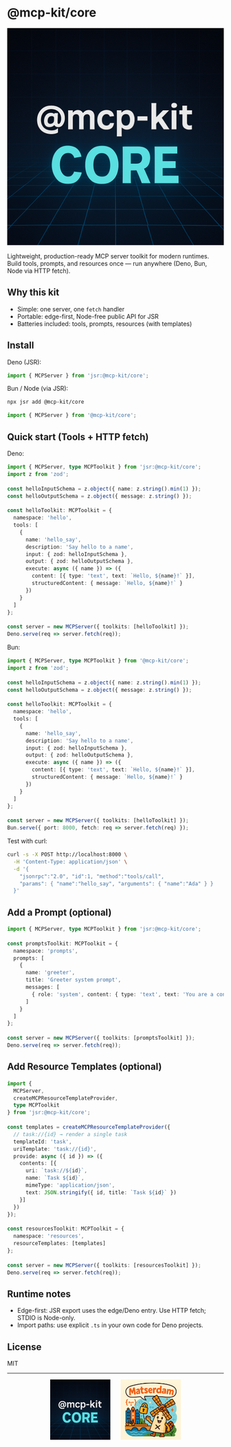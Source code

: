 # @mcp-kit/core

![MCP Kit Logo](./assets/mcpkit.core.png)

Lightweight, production-ready MCP server toolkit for modern runtimes. Build tools, prompts, and resources once — run anywhere (Deno, Bun, Node via HTTP fetch).

## Why this kit
- Simple: one server, one `fetch` handler
- Portable: edge-first, Node-free public API for JSR
- Batteries included: tools, prompts, resources (with templates)

## Install

Deno (JSR):
```ts
import { MCPServer } from 'jsr:@mcp-kit/core';
```

Bun / Node (via JSR):
```bash
npx jsr add @mcp-kit/core
```
```ts
import { MCPServer } from '@mcp-kit/core';
```

## Quick start (Tools + HTTP fetch)

Deno:
```ts
import { MCPServer, type MCPToolkit } from 'jsr:@mcp-kit/core';
import z from 'zod';

const helloInputSchema = z.object({ name: z.string().min(1) });
const helloOutputSchema = z.object({ message: z.string() });

const helloToolkit: MCPToolkit = {
  namespace: 'hello',
  tools: [
    {
      name: 'hello_say',
      description: 'Say hello to a name',
      input: { zod: helloInputSchema },
      output: { zod: helloOutputSchema },
      execute: async ({ name }) => ({
        content: [{ type: 'text', text: `Hello, ${name}!` }],
        structuredContent: { message: `Hello, ${name}!` }
      })
    }
  ]
};

const server = new MCPServer({ toolkits: [helloToolkit] });
Deno.serve(req => server.fetch(req));
```

Bun:
```ts
import { MCPServer, type MCPToolkit } from '@mcp-kit/core';
import z from 'zod';

const helloInputSchema = z.object({ name: z.string().min(1) });
const helloOutputSchema = z.object({ message: z.string() });

const helloToolkit: MCPToolkit = {
  namespace: 'hello',
  tools: [
    {
      name: 'hello_say',
      description: 'Say hello to a name',
      input: { zod: helloInputSchema },
      output: { zod: helloOutputSchema },
      execute: async ({ name }) => ({
        content: [{ type: 'text', text: `Hello, ${name}!` }],
        structuredContent: { message: `Hello, ${name}!` }
      })
    }
  ]
};

const server = new MCPServer({ toolkits: [helloToolkit] });
Bun.serve({ port: 8000, fetch: req => server.fetch(req) });
```

Test with curl:
```bash
curl -s -X POST http://localhost:8000 \
  -H 'Content-Type: application/json' \
  -d '{
    "jsonrpc":"2.0", "id":1, "method":"tools/call",
    "params": { "name":"hello_say", "arguments": { "name":"Ada" } }
  }'
```

## Add a Prompt (optional)
```ts
import { MCPServer, type MCPToolkit } from 'jsr:@mcp-kit/core';

const promptsToolkit: MCPToolkit = {
  namespace: 'prompts',
  prompts: [
    {
      name: 'greeter',
      title: 'Greeter system prompt',
      messages: [
        { role: 'system', content: { type: 'text', text: 'You are a concise assistant.' } }
      ]
    }
  ]
};

const server = new MCPServer({ toolkits: [promptsToolkit] });
Deno.serve(req => server.fetch(req));
```

## Add Resource Templates (optional)
```ts
import {
  MCPServer,
  createMCPResourceTemplateProvider,
  type MCPToolkit
} from 'jsr:@mcp-kit/core';

const templates = createMCPResourceTemplateProvider({
  // task://{id} → render a single task
  templateId: 'task',
  uriTemplate: 'task://{id}',
  provide: async ({ id }) => ({
    contents: [{
      uri: `task://${id}`,
      name: `Task ${id}`,
      mimeType: 'application/json',
      text: JSON.stringify({ id, title: `Task ${id}` })
    }]
  })
});

const resourcesToolkit: MCPToolkit = {
  namespace: 'resources',
  resourceTemplates: [templates]
};

const server = new MCPServer({ toolkits: [resourcesToolkit] });
Deno.serve(req => server.fetch(req));
```

## Runtime notes
- Edge-first: JSR export uses the edge/Deno entry. Use HTTP fetch; STDIO is Node-only.
- Import paths: use explicit `.ts` in your own code for Deno projects.

## License
MIT

---

<p align="center">
  <img src="./assets/mcpkit.core.png" alt="MCP Kit Logo" width="140"/>
  &nbsp;&nbsp;&nbsp;&nbsp;
  <img src="./assets/matserdam_avatar.png" alt="Matserdam Logo" width="140"/>
  <br/>
</p>
